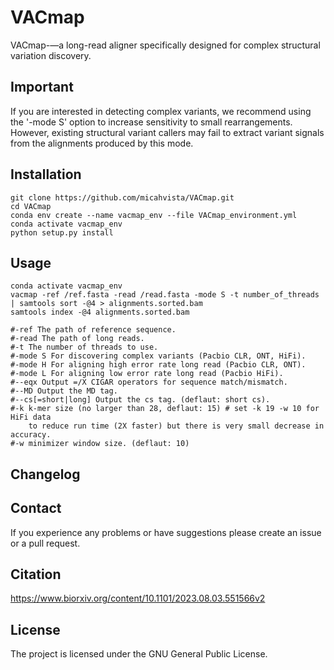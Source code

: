 # VACmap
VACmap-—a long-read aligner specifically designed for complex structural variation discovery.

Important
---------
If you are interested in detecting complex variants, we recommend using the '-mode S' option to increase sensitivity to small rearrangements. However, existing structural variant callers may fail to extract variant signals from the alignments produced by this mode.



Installation
------------

    git clone https://github.com/micahvista/VACmap.git
    cd VACmap
    conda env create --name vacmap_env --file VACmap_environment.yml
    conda activate vacmap_env
    python setup.py install

Usage
----------------------    
    
    conda activate vacmap_env
    vacmap -ref /ref.fasta -read /read.fasta -mode S -t number_of_threads | samtools sort -@4 > alignments.sorted.bam
    samtools index -@4 alignments.sorted.bam
    
    #-ref The path of reference sequence. 
    #-read The path of long reads. 
    #-t The number of threads to use. 
    #-mode S For discovering complex variants (Pacbio CLR, ONT, HiFi). 
    #-mode H For aligning high error rate long read (Pacbio CLR, ONT). 
    #-mode L For aligning low error rate long read (Pacbio HiFi). 
    #--eqx Output =/X CIGAR operators for sequence match/mismatch.
    #--MD Output the MD tag.
    #--cs[=short|long] Output the cs tag. (deflaut: short cs).
    #-k k-mer size (no larger than 28, deflaut: 15) # set -k 19 -w 10 for HiFi data 
        to reduce run time (2X faster) but there is very small decrease in accuracy.
    #-w minimizer window size. (deflaut: 10)
    






Changelog
---------


Contact
-------

If you experience any problems or have suggestions please create an issue or a pull request.

Citation
---------

https://www.biorxiv.org/content/10.1101/2023.08.03.551566v2

License
-------

The project is licensed under the GNU General Public License.
